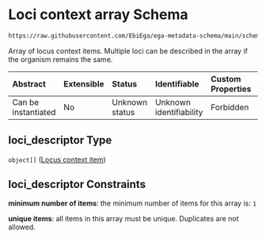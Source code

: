 # Loci context array Schema

```txt
https://raw.githubusercontent.com/EbiEga/ega-metadata-schema/main/schemas/EGA.common-definitions.json#/definitions/locus_identifier/properties/loci_descriptor
```

Array of locus context items. Multiple loci can be described in the array if the organism remains the same.

| Abstract            | Extensible | Status         | Identifiable            | Custom Properties | Additional Properties | Access Restrictions | Defined In                                                                                           |
| :------------------ | :--------- | :------------- | :---------------------- | :---------------- | :-------------------- | :------------------ | :--------------------------------------------------------------------------------------------------- |
| Can be instantiated | No         | Unknown status | Unknown identifiability | Forbidden         | Forbidden             | none                | [EGA.common-definitions.json\*](../../../schemas/EGA.common-definitions.json "open original schema") |

## loci\_descriptor Type

`object[]` ([Locus context item](ega-12-definitions-locus-identifier-properties-loci-context-array-locus-context-item.md))

## loci\_descriptor Constraints

**minimum number of items**: the minimum number of items for this array is: `1`

**unique items**: all items in this array must be unique. Duplicates are not allowed.

